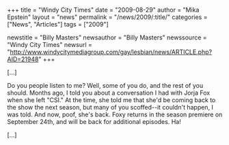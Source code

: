 +++
title = "Windy City Times"
date = "2009-08-29"
author = "Mika Epstein"
layout = "news"
permalink = "/news/2009/:title/"
categories = ["News", "Articles"]
tags = ["2009"]

newstitle = "Billy Masters"
newsauthor = "Billy Masters"
newssource = "Windy City Times"
newsurl = "http://www.windycitymediagroup.com/gay/lesbian/news/ARTICLE.php?AID=21948"
+++

[...]

Do you people listen to me? Well, some of you do, and the rest of you should. Months ago, I told you about a conversation I had with Jorja Fox when she left "CSI." At the time, she told me that she'd be coming back to the show the next season, but many of you scoffed--it couldn't happen, I was told. And now, poof, she's back. Foxy returns in the season premiere on September 24th, and will be back for additional episodes. Ha!

[...]


